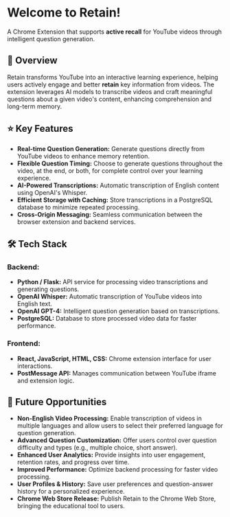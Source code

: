 # Welcome to Retain!  
A Chrome Extension that supports **active recall** for YouTube videos through intelligent question generation.  

## 📝 Overview  
Retain transforms YouTube into an interactive learning experience, helping users actively engage and better **retain** key information from videos. The extension leverages AI models to transcribe videos and craft meaningful questions about a given video's content, enhancing comprehension and long-term memory.  

## ⭐ Key Features  
- **Real-time Question Generation:** Generate questions directly from YouTube videos to enhance memory retention.  
- **Flexible Question Timing:** Choose to generate questions throughout the video, at the end, or both, for complete control over your learning experience.
- **AI-Powered Transcriptions:** Automatic transcription of English content using OpenAI's Whisper.  
- **Efficient Storage with Caching:** Store transcriptions in a PostgreSQL database to minimize repeated processing.  
- **Cross-Origin Messaging:** Seamless communication between the browser extension and backend services.  

## 🛠️ Tech Stack  

### **Backend:**  
- **Python / Flask:** API service for processing video transcriptions and generating questions.  
- **OpenAI Whisper:** Automatic transcription of YouTube videos into English text.  
- **OpenAI GPT-4:** Intelligent question generation based on transcriptions.  
- **PostgreSQL:** Database to store processed video data for faster performance.  

### **Frontend:**  
- **React, JavaScript, HTML, CSS:** Chrome extension interface for user interactions.  
- **PostMessage API:** Manages communication between YouTube iframe and extension logic.  

## 🌱 Future Opportunities  
- **Non-English Video Processing:** Enable transcription of videos in multiple languages and allow users to select their preferred language for question generation.  
- **Advanced Question Customization:** Offer users control over question difficulty and types (e.g., multiple choice, short answer).  
- **Enhanced User Analytics:** Provide insights into user engagement, retention rates, and progress over time.  
- **Improved Performance:** Optimize backend processing for faster video processing.  
- **User Profiles & History:** Save user preferences and question-answer history for a personalized experience.  
- **Chrome Web Store Release:** Publish Retain to the Chrome Web Store, bringing the educational tool to users.  
